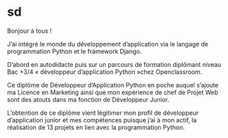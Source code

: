 # sd
Bonjour à tous !

J’ai intégré le monde du développement d’application via le langage de programmation Python et le framework Django.

D’abord en autodidacte puis sur un parcours de formation diplômant niveau Bac +3/4 « développeur d’application Python »chez Openclassroom.

Ce diplôme de Développeur d’Application Python en poche auquel s’ajoute ma Licence en Marketing ainsi que mon expérience de chef de Projet Web sont des atouts dans ma fonction de Développeur Junior.

L’obtention de ce diplôme vient légitimer mon profil de développeur d’application junior et mes compétences puisque j’ai à mon actif, la réalisation de 13 projets en lien avec la programmation Python.
